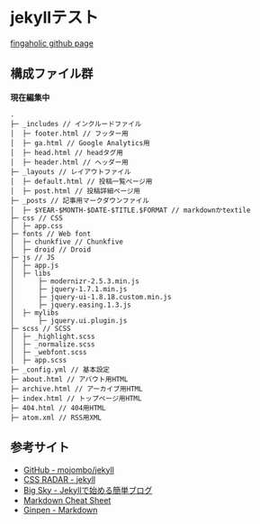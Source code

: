 # jekyllテスト

 [fingaholic github page](http://fingaholic.github.com/ 'fingaholic github page')

## 構成ファイル群

**現在編集中**

	.
	├─ _includes // インクルードファイル
	│  ├─ footer.html // フッター用
	│  ├─ ga.html // Google Analytics用
	│  ├─ head.html // headタグ用
	│  ├─ header.html // ヘッダー用
	├─ _layouts // レイアウトファイル
	│  ├─ default.html // 投稿一覧ページ用
	│  ├─ post.html // 投稿詳細ページ用
	├─ _posts // 記事用マークダウンファイル
	│  ├─ $YEAR-$MONTH-$DATE-$TITLE.$FORMAT // markdownかtextile
	├─ css // CSS
	│  ├─ app.css
	├─ fonts // Web font
	│  ├─ chunkfive // Chunkfive 
	│  ├─ droid // Droid 
	├─ js // JS
	│  ├─ app.js
	│  ├─ libs
	│      ├─ modernizr-2.5.3.min.js
	│      ├─ jquery-1.7.1.min.js
	│      ├─ jquery-ui-1.8.18.custom.min.js
	│      ├─ jquery.easing.1.3.js
	│  ├─ mylibs
	│      ├─ jquery.ui.plugin.js
	├─ scss // SCSS
	│  ├─ _highlight.scss
	│  ├─ _normalize.scss
	│  ├─ _webfont.scss
	│  ├─ app.scss
	├─ _config.yml // 基本設定
	├─ about.html // アバウト用HTML
	├─ archive.html // アーカイブ用HTML
	├─ index.html // トップページ用HTML
	├─ 404.html // 404用HTML
	├─ atom.xml // RSS用XML

## 参考サイト
* [GitHub - mojombo/jekyll](https://github.com/mojombo/jekyll 'GitHub - mojombo/jekyll')
* [CSS RADAR - jekyll](http://css.studiomohawk.com/jekyll/2011/06/11/jekyll/ 'CSS RADAR - jekyll')
* [Big Sky - Jekyllで始める簡単ブログ](http://mattn.kaoriya.net/software/lang/ruby/20090409185248.htm 'Big Sky - Jekyllで始める簡単ブログ')
* [Markdown Cheat Sheet](http://support.mashery.com/docs/customizing_your_portal/Markdown_Cheat_Sheet 'Markdown Cheat Sheet')
* [Ginpen - Markdown](http://ginpen.com/2011/12/02/markdown-syntax/ 'Ginpen - Markdown')

